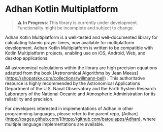 # Adhan Kotlin Multiplatform

> :warning: **In Progress**: This library is currently under development. Functionality might be incomplete and subject to change.
> 
Adhan Kotlin Multiplatform is a well-tested and well-documented library for calculating Islamic prayer times, now available for multiplatform development. Adhan Kotlin Multiplatform is written to be compatible with Kotlin Multiplatform projects, enabling use on iOS, Android, Web, and desktop applications.

All astronomical calculations within the library are high precision equations adapted from the book [Astronomical Algorithms by Jean Meeus] (https://shopatsky.com/collections/willmann-bell) . This authoritative resource is highly recommended by the Astronomical Applications Department of the U.S. Naval Observatory and the Earth System Research Laboratory of the National Oceanic and Atmospheric Administration for its reliability and precision.

For developers interested in implementations of Adhan in other programming languages, please refer to the parent repo, [Adhan](https://pages.github.com/](https://github.com/batoulapps/Adhan), where multiple language implementations are available.

